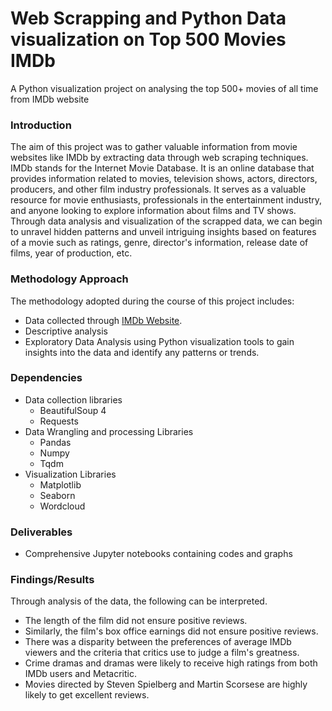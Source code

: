 # Web Scrapping and Python Data visualization on Top 500 Movies IMDb
A Python visualization project on analysing the top 500+ movies of all time from IMDb website

### Introduction ###
The aim of this project was to gather valuable information from movie websites like IMDb by extracting data through web scraping techniques. IMDb stands for the Internet Movie Database. It is an online database that provides information related to movies, television shows, actors, directors, producers, and other film industry professionals. It serves as a valuable resource for movie enthusiasts, professionals in the entertainment industry, and anyone looking to explore information about films and TV shows. Through data analysis and visualization of the scrapped data, we can begin to unravel hidden patterns and unveil intriguing insights based on features of a movie such as ratings, genre, director's information, release date of films, year of production, etc.


### Methodology Approach ### 
The methodology adopted during the course of this project includes:
* Data collected through [IMDb Website](https://www.imdb.com/list/ls062911411/?st_dt=&mode=detail&). 
* Descriptive analysis
* Exploratory Data Analysis using Python visualization tools to gain insights into the data and identify any patterns or trends.
  

### Dependencies ###
* Data collection libraries 
    * BeautifulSoup 4
    * Requests
* Data Wrangling and processing Libraries
    * Pandas
    * Numpy
    * Tqdm
* Visualization Libraries
    * Matplotlib
    * Seaborn
    * Wordcloud


### Deliverables ###
* Comprehensive Jupyter notebooks containing codes and graphs

### Findings/Results ###
Through analysis of the data, the following can be interpreted.
* The length of the film did not ensure positive reviews.
* Similarly, the film's box office earnings did not ensure positive reviews.
* There was a disparity between the preferences of average IMDb viewers and the criteria that critics use to judge a film's greatness.
* Crime dramas and dramas were likely to receive high ratings from both IMDb users and Metacritic.
* Movies directed by Steven Spielberg and Martin Scorsese are highly likely to get excellent reviews.
